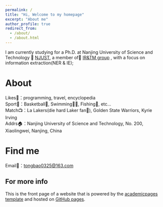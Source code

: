 ```yaml
---
permalink: /
title: "Hi, Welcome to my homepage"
excerpt: "About me"
author_profile: true
redirect_from: 
  - /about/
  - /about.html
---
```

 I am currently studying for a Ph.D. at Nanjing University of Science and Technology 🏢 [NJUST](https://www.njust.edu.cn/), a member of📖 [IR&TM group](https://chengzhizhang.github.io) , with a focus on information extraction(NER & IE);


About
======
 Likes👋：programming, travel, encyclopedia<br />
 Sport💪：Basketball🏀,  Swimming🏊‍♂️,  Fishing🎣, etc...<br />
Match📺：La Lakers(die hard Laker fan💜),  Golden State Warriors, Kyrie Irving <br />
Addrs🏠：Nanjing University of Science and Technology, No. 200, Xiaolingwei, Nanjing, China<br />

Find me
======
Email📧：tongbao0325@163.com


For more info
------
This is the front page of a website that is powered by the [academicpages template](https://github.com/academicpages/academicpages.github.io) and hosted on  [GitHub pages](https://pages.github.com).

